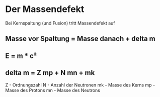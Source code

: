 # Der Massendefekt

Bei Kernspaltung (und Fusion) tritt Massendefekt auf

## Masse vor Spaltung = Masse danach + delta m
## E = m * c²
## delta m = Z mp + N mn + mk

Z - Ordnungszahl
N - Anzahl der Neutronen
mk - Masse des Kerns
mp - Masse des Protons
mn - Masse des Neutrons
